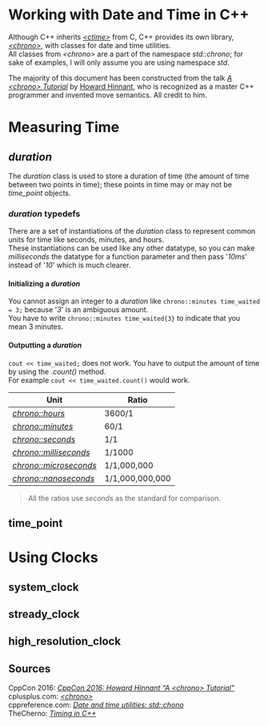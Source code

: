 # Working with Date and Time in C++
Although C++ inherits [_\<ctime\>_](https://www.cplusplus.com/reference/ctime/) from C, C++ provides its own library, [_\<chrono\>_](https://www.cplusplus.com/reference/chrono/), with classes for date and time utilities. <br />
All classes from _\<chrono\>_ are a part of the namespace _std::chrono_; for sake of examples, I will only assume you are using namespace _std_.

The majority of this document has been constructed from the talk [_A \<chrono\> Tutorial_](https://www.youtube.com/watch?v=P32hvk8b13M) by [Howard Hinnant](https://github.com/HowardHinnant), who is recognized as a master C++ programmer and invented move semantics.  All credit to him.

# Measuring Time

## _duration_
The _duration_ class is used to store a duration of time (the amount of time between two points in time); these points in time may or may not 
be _time\_point_ objects.

### _duration_ typedefs
There are a set of instantiations of the _duration_ class to represent common units for time like seconds, minutes, and hours. <br />
These instantiations can be used like any other datatype, so you can make _milliseconds_ the datatype for a function parameter and then 
pass '_10ms_' instead of '_10_' which is much clearer.

#### Initializing a _duration_
You cannot assign an integer to a _duration_ like `chrono::minutes time_waited = 3;` because '_3_' is an ambiguous amount. <br />
You have to write `chrono::minutes time_waited{3}` to indicate that you mean 3 minutes.

#### Outputting a _duration_
`cout << time_waited;` does not work. You have to output the amount of time by using the _.count()_ method. <br />
For example `cout << time_waited.count()` would work.

| Unit | Ratio |
| ---- | ----- |
| [_chrono::hours_](https://www.cplusplus.com/hours) | 3600/1 |
| [_chrono::minutes_](https://www.cplusplus.com/reference/chrono/minutes/) | 60/1 |
| [_chrono::seconds_](https://www.cplusplus.com/reference/chrono/seconds/) | 1/1 |
| [_chrono::milliseconds_](https://www.cplusplus.com/reference/chrono/milliseconds/) | 1/1000 |
| [_chrono::microseconds_](https://www.cplusplus.com/reference/chrono/microseconds/) | 1/1,000,000 |
| [_chrono::nanoseconds_](https://www.cplusplus.com/reference/chrono/nanoseconds/) | 1/1,000,000,000 |
> All the ratios use _seconds_ as the standard for comparison.

## time_point

# Using Clocks

## system_clock

## stready_clock

## high_resolution_clock

## Sources
CppCon 2016: [_CppCon 2016: Howard Hinnant “A \<chrono\> Tutorial"_](https://www.youtube.com/watch?v=P32hvk8b13M) <br />
cplusplus.com: [_\<chrono\>_](https://www.cplusplus.com/reference/chrono/) <br />
cppreference.com: [_Date and time utilities: std::chono_](https://en.cppreference.com/w/cpp/chrono) <br />
TheCherno: [_Timing in C++_](https://www.youtube.com/watch?v=oEx5vGNFrLk) <br />
